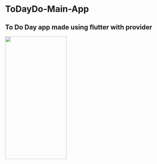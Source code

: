 # ToDayDo-Main-App
 ## To Do Day app made using flutter with provider
<img src="![Screenshot_1666138013](https://user-images.githubusercontent.com/102553705/196576064-838e02d5-9595-4a6c-8c84-d1cae0a9839d.png)
" width="200" height="400" />
